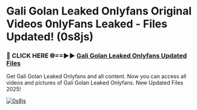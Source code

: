 # Gali Golan Leaked Onlyfans Original Videos 0nlyFans Leaked - Files Updated! (0s8js)

<h3>🔴 CLICK HERE 🌐==►► <a href="https://tinyurl.com/2jnfzry5" rel="nofollow">Gali Golan Leaked Onlyfans Updated Files</a></h3>

Get Gali Golan Leaked Onlyfans and all content. Now you can access all videos and pictures of Gali Golan Leaked Onlyfans. New Updated Files 2025!

[![0s8js](https://i.imgur.com/GyGTBgg.gif)](https://tinyurl.com/2jnfzry5)
